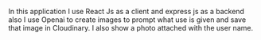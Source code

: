 In this application I use React Js as a client and express js as a backend also I use Openai to create images to prompt what use is given and save that image in Cloudinary. I also show a photo attached with the user name.
